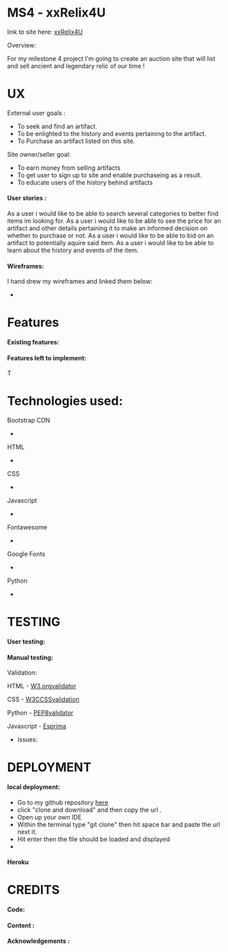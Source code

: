 # MS4 - xxRelix4U 

link to site here: [xxRelix4U]()

Overview: 

For my milestone 4 project I'm going to create an auction site that will list and sell ancient and legendary relic of our time !  
 

# UX


External user goals :

* To seek and find an artifact.
* To be enlighted to the history and events pertaining to the artifact. 
* To Purchase an artifact listed on this site. 


Site owner/seller goal: 

* To earn money from selling artifacts
* To get user to sign up to site and enable purchaseing as a result. 
* To educate users of the history behind artifacts 

#### User stories :

As a user i would like to be able to search several categories to better find items im looking for. 
As a user i would like to be able to see the price for an artifact and other details pertaining it to make an informed decision on whether to purchase or not. 
As a user i would like to be able to bid on an artifact to potentially aquire said item.
As a user i would like to be able to learn about the history and events of the item. 



#### Wireframes:

I hand drew my wireframes and linked them below:

* []()

# Features

#### Existing features: 





#### Features left to implement:


T
# Technologies used: 

Bootstrap CDN 

* 

HTML

*

CSS 
 
* 
Javascript 

* 

Fontawesome

* 

Google Fonts 

* 
Python 

*



# TESTING 

#### User testing: 



#### Manual testing: 


 Validation: 

 HTML -  [W3.orgvalidator](https://validator.w3.org/nu/) 

 CSS -  [W3CCSSvalidation](https://jigsaw.w3.org/css-validator) 

Python - [PEP8validator](http://pep8online.com/) 

Javascript - [Esprima](https://esprima.org/demo/validate.html) 


* Issues:


# DEPLOYMENT

#### local deployment: 

* Go to my github repository [here]()
* click "clone and download" and then copy the url . 
* Open up your own IDE  
* Within the terminal type "git clone" then hit space bar and paste the url next it. 
* Hit enter then the file should be loaded and displayed 
* 
#### Heroku 


# CREDITS

 #### Code: 
 
  


#### Content : 


#### Acknowledgements : 

